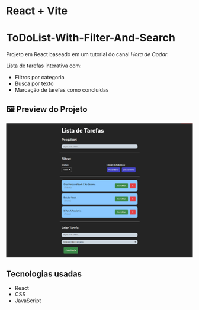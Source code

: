 # React + Vite

# ToDoList-With-Filter-And-Search

Projeto em React baseado em um tutorial do canal *Hora de Codar*.

Lista de tarefas interativa com:
- Filtros por categoria
- Busca por texto
- Marcação de tarefas como concluídas

## 🖼️ Preview do Projeto

![Preview do projeto](public/Screenshot.png)

## Tecnologias usadas
- React
- CSS
- JavaScript


